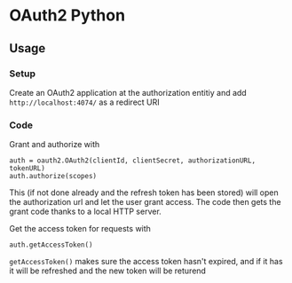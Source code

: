# OAuth2 Python

## Usage

### Setup
Create an OAuth2 application at the authorization entitiy and add `http://localhost:4074/` as a redirect URI 

### Code
Grant and authorize with

	auth = oauth2.OAuth2(clientId, clientSecret, authorizationURL, tokenURL)
	auth.authorize(scopes)

This (if not done already and the refresh token has been stored) will open the authorization url and let the user grant access. The code then gets the grant code thanks to a local HTTP server.

Get the access token for requests with

	auth.getAccessToken()

`getAccessToken()` makes sure the access token hasn't expired, and if it has it will be refreshed and the new token will be returend
